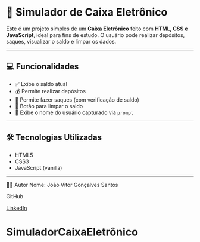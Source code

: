 # 🏧 Simulador de Caixa Eletrônico

Este é um projeto simples de um **Caixa Eletrônico** feito com **HTML, CSS e JavaScript**, ideal para fins de estudo. O usuário pode realizar depósitos, saques, visualizar o saldo e limpar os dados.

---

## 💻 Funcionalidades

- ✅ Exibe o saldo atual
- 💰 Permite realizar depósitos
- 💸 Permite fazer saques (com verificação de saldo)
- 🔄 Botão para limpar o saldo
- 🧑 Exibe o nome do usuário capturado via `prompt`

---

## 🛠️ Tecnologias Utilizadas

- HTML5
- CSS3
- JavaScript (vanilla)

---
👨‍💻 Autor
Nome: João Vitor Gonçalves Santos

GitHub

[LinkedIn](https://www.linkedin.com/in/jo%C3%A3o-vitor-gon%C3%A7alves-4a47491a4/)
# SimuladorCaixaEletrônico

